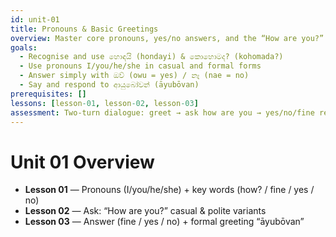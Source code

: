 ```yaml
---
id: unit-01
title: Pronouns & Basic Greetings
overview: Master core pronouns, yes/no answers, and the “How are you?” exchange with natural replies, plus the formal greeting.
goals:
  - Recognise and use හොඳයි (hondayi) & කොහොමද? (kohomada?)
  - Use pronouns I/you/he/she in casual and formal forms
  - Answer simply with ඔව් (owu = yes) / නෑ (nae = no)
  - Say and respond to ආයුබෝවන් (āyubōvan)
prerequisites: []
lessons: [lesson-01, lesson-02, lesson-03]
assessment: Two-turn dialogue: greet → ask how are you → yes/no/fine reply.
---
```


# Unit 01 Overview

- **Lesson 01** — Pronouns (I/you/he/she) + key words (how? / fine / yes / no)  
- **Lesson 02** — Ask: “How are you?” casual & polite variants  
- **Lesson 03** — Answer (fine / yes / no) + formal greeting “āyubōvan”  
